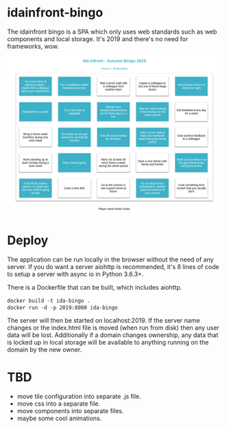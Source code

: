 # idainfront-bingo

The idainfront bingo is a SPA which only uses web standards such as web components and local storage. It's 2019 and there's no need for frameworks, wow.

![screenshot](screenshot.png)

# Deploy

The application can be run locally in the browser without the need of any server. If you do want a server aiohttp is recommended, it's 8 lines of code to setup a server with async io in Python 3.6.3+.

There is a Dockerfile that can be built, which includes aiohttp.

```console
docker build -t ida-bingo .
docker run -d -p 2019:8080 ida-bingo
```

The server will then be started on localhost:2019. If the server name changes or the index.html file is moved (when run from disk) then any user data will be lost. Additionally if a domain changes ownership, any data that is locked up in local storage will be available to anything running on the domain by the new owner.

# TBD
- move tile configuration into separate .js file.
- move css into a separate file.
- move components into separate files.
- maybe some cool animations.

